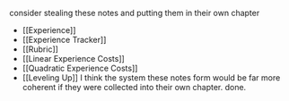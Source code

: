 consider stealing these notes and putting them in their own chapter
- [[Experience]]
- [[Experience Tracker]]
- [[Rubric]]
- [[Linear Experience Costs]]
- [[Quadratic Experience Costs]]
- [[Leveling Up]]
I think the system these notes form would be far more coherent if they were collected into their own chapter. done.